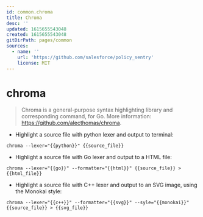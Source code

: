 ```yaml
---
id: common.chroma
title: Chroma
desc: ''
updated: 1615655543048
created: 1615655543048
gitDirPath: pages/common
sources:
  - name: ''
    url: 'https://github.com/salesforce/policy_sentry'
    license: MIT
---
```

# chroma

> Chroma is a general-purpose syntax highlighting library and corresponding command, for Go.
> More information: <https://github.com/alecthomas/chroma>.

- Highlight a source file with python lexer and output to terminal:

`chroma --lexer="{{python}}" {{source_file}}`

- Highlight a source file with Go lexer and output to a HTML file:

`chroma --lexer="{{go}}" --formatter="{{html}}" {{source_file}} > {{html_file}}`

- Highlight a source file with C++ lexer and output to an SVG image, using the Monokai style:

`chroma --lexer="{{c++}}" --formatter="{{svg}}" --syle="{{monokai}}" {{source_file}} > {{svg_file}}`

